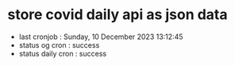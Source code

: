 # store covid daily api as json data

- last cronjob : Sunday, 10 December 2023 13:12:45
- status og cron : success
- status daily cron : success
      
      
